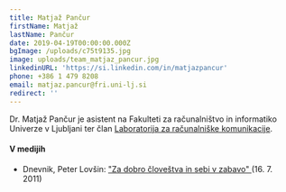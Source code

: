 ```yaml
---
title: Matjaž Pančur
firstName: Matjaž
lastName: Pančur
date: 2019-04-19T00:00:00.000Z
bgImage: /uploads/c75t9135.jpg
image: uploads/team_matjaz_pancur.jpg
linkedinURL: 'https://si.linkedin.com/in/matjazpancur'
phone: +386 1 479 8208
email: matjaz.pancur@fri.uni-lj.si
redirect: ''
---
```

Dr. Matjaž Pančur je asistent na Fakulteti za računalništvo in informatiko Univerze v Ljubljani ter član [Laboratorija za računalniške komunikacije](https://www.fri.uni-lj.si/sl/laboratorij/lrk).

#### V medijih

* Dnevnik, Peter Lovšin: ["Za dobro človeštva in sebi v zabavo"
  ](https://www.dnevnik.si/1042459288) (16. 7. 2011)

